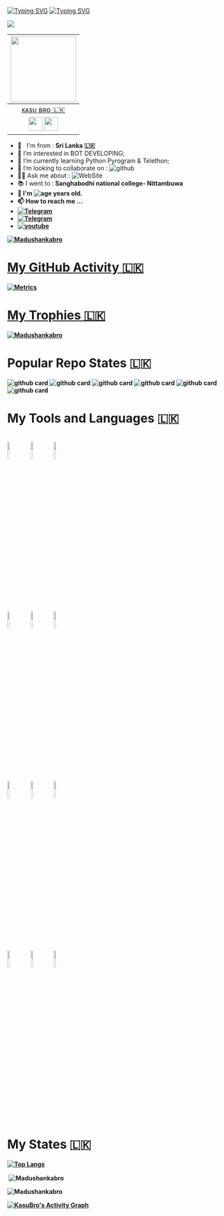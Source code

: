[![Typing SVG](https://readme-typing-svg.herokuapp.com?color=6B5DF7&size=75&width=1050&height=200&lines=Hi+I'm+Madushankabro)](https://git.io/typing-svg) 
[![Typing SVG](https://readme-typing-svg.herokuapp.com?font=bold&color=000000&size=35&width=1050&height=100&lines=%E2%9E%AA+I'm+Bot+Developer;+%E2%9E%AA+I%E2%80%99m+Currently+Learning+Python+Pyrogram+%26+Telethon;+%E2%9E%AA+Don't+Forget+to+Follow+My+Github+Profile;%E2%9E%AA+Good+Bye)](https://git.io/typing-svg)

<p align="left"><img src="https://user-images.githubusercontent.com/77770753/117139498-f081c400-adc9-11eb-9aaf-f895a54ecc67.gif"></p>  



|<a href="https://t.me/kasu_bro/"><img src="https://telegra.ph/file/c0ea7453c2b1c0267a5e0.jpg" width="150px" height="150px" /></a> |
|:---------------------------------------------------------------------------------------------------------------------------------------:|
|       [ᴋᴀsᴜ ʙʀᴏ 🇱🇰](https://t.me/kasu_bro)                                                                                |
| <a href="https://github.com/Madushankabro"><img src="https://cdn.iconscout.com/icon/free/png-256/github-108-438008.png" width="32px" height="32px"></a> <a href="https://www.facebook.com/kasuntha.madushanka.18/"><img src="https://i.ibb.co/zmYNW4p/facebook.png" width="32px" height="32px"></a>| 




- 🚶‍ &nbsp; I'm from :<b> Sri Lanka 🇱🇰 </b><br>
- 👀 I’m interested in BOT DEVELOPING;
- 🌱 I’m currently learning Python Pyrogram & Telethon; 
- 💞 I’m looking to collaborate on : ![github](https://img.shields.io/badge/On-Github-black) <br>
- 💁‍♂️ Ask me about : ![WebSite](https://img.shields.io/badge/Go%20to-https://kasubro.netlify.app-blue) <br>
- 📚 I went to :<b> Sanghabodhi national college- Nittambuwa <b> <br>
- 🎩 I'm ![age](https://img.shields.io/badge/Age-19-blue) years old.
- 📫 How to reach me ... 
- <a href="https://telegram.me/epusthakalaya_bots">
        <img src="https://img.shields.io/badge/Telegram-black?&style=for-the-badge&logo=Telegram"
             alt="Telegram"
- <a href="https://telegram.me/MissAlissaNews">
        <img src="https://img.shields.io/badge/Telegram-blue?&style=for-the-badge&logo=Telegram"
          alt="Telegram"
 - <a href="https://www.youtube.com/channel/UC2COV4jPD1hHbQMJuPnA3HA">
        <img src="https://img.shields.io/badge/youtube-red?&style=for-the-badge&logo=Youtube"
             alt="youtube" 
      
<p align="left"> <img src="https://komarev.com/ghpvc/?username=Madushankabro&label=Profile%20views&color=0e75b6&style=plastic" alt="Madushankabro" /> </p>

# My GitHub Activity 🇱🇰

![Metrics](https://metrics.lecoq.io/Madushankabro?template=classic&isocalendar=1&activity=1&achievements=1&isocalendar.duration=full-year&activity.limit=5&activity.load=300&activity.days=14&activity.filter=all&activity.visibility=all&activity.timestamps=false&achievements.threshold=C&achievements.secrets=true&achievements.display=detailed&achievements.limit=0&config.timezone=Asia%2FColombo)

# My Trophies 🇱🇰
<a href="https://github.com/Madushankabro"><img src="https://github-profile-trophy.vercel.app/?username=Madushankabro&no-bg=true" alt="Madushankabro" /></a>

 


# Popular Repo States 🇱🇰
![github card](https://github-readme-stats.vercel.app/api/pin/?username=Madushankabro&repo=Calculator&theme=dark)
![github card](https://github-readme-stats.vercel.app/api/pin/?username=Madushankabro&repo=Analog-Clock&theme=dark)
![github card](https://github-readme-stats.vercel.app/api/pin/?username=Madushankabro&repo=Stylish-Calculator&theme=dark)
![github card](https://github-readme-stats.vercel.app/api/pin/?username=Madushankabro&repo=TheElina-Bot&theme=dark)
![github card](https://github-readme-stats.vercel.app/api/pin/?username=Madushankabro&repo=MissAlissa&theme=dark)
![github card](https://github-readme-stats.vercel.app/api/pin/?username=Madushankabro&repo=MissAlissaX-Music&theme=dark)


# My Tools and Languages 🇱🇰

<p align ="left">
     <br />
  <code><img width="10%"  src="https://www.vectorlogo.zone/logos/w3_html5/w3_html5-ar21.svg"></code>
  <code><img width="10%"  src="https://www.vectorlogo.zone/logos/python/python-ar21.svg"></code>
  <code><img width="10%"  src="https://www.vectorlogo.zone/logos/javascript/javascript-ar21.svg"></code>     
  <br />
  <code><img width="10%"  src="https://www.vectorlogo.zone/logos/json/json-ar21.svg"></code>
  <code><img width="10%"   src="https://www.vectorlogo.zone/logos/heroku/heroku-ar21.svg"></code>
  <code><img width="10%"   src="https://www.vectorlogo.zone/logos/visualstudio_code/visualstudio_code-ar21.svg"></code>
  <br />
  <code><img width="10%"  src="https://www.vectorlogo.zone/logos/mongodb/mongodb-ar21.svg"></code>
  <code><img width="10%"  src="https://www.vectorlogo.zone/logos/postgresql/postgresql-ar21.svg"></code>
  <code><img width="10%"  src="https://www.vectorlogo.zone/logos/redis/redis-ar21.svg"></code>
  <br />
  <code><img width="10%"  src="https://www.vectorlogo.zone/logos/spotify/spotify-ar21.svg"></code>
  <code><img width="10%"  src="https://www.vectorlogo.zone/logos/github/github-ar21.svg"></code>
  <code><img width="10%"  src="https://www.vectorlogo.zone/logos/youtube/youtube-ar21.svg"></code>
  <br />      
</p> 

# My States 🇱🇰
[![Top Langs](https://github-readme-stats.vercel.app/api/top-langs/?username=Madushankabro&theme=dark)](https://github.com/Madushankabro/github-readme-stats)



<p>&nbsp;<img align="center" src="https://github-readme-stats.vercel.app/api?username=Madushankabro&show_icons=true&theme=dark&locale=en" alt="Madushankabro" /></p>

<p><img align="center" src="https://github-readme-streak-stats.herokuapp.com/?user=Madushankabro&theme=dark" alt="Madushankabro" /></p>

  <a href="https://github.com/Madushankabro"><img alt="KasuBro's Activity Graph" src="https://activity-graph.herokuapp.com/graph?username=Madushankabro&bg_color=000000&color=ffffff&line=e5ed35&point=0f18b4&hide_border=false" /></a>




  
  <!---
Madushankabro/Madushankabro is a ✨ special ✨ repository because its README.md (this file) appears on your GitHub profile.
You can click the Preview link to take a look at your changes.
--->
